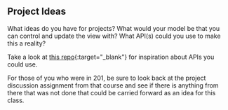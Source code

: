 ## Project Ideas

What ideas do you have for projects? What would your model be that you can control and update the view with? What API(s) could you use to make this a reality?

Take a look at [this repo](https://github.com/toddmotto/public-apis){:target="_blank"} for inspiration about APIs you could use.

For those of you who were in 201, be sure to look back at the project discussion assignment from that course and see if there is anything from there that was not done that could be carried forward as an idea for this class.
